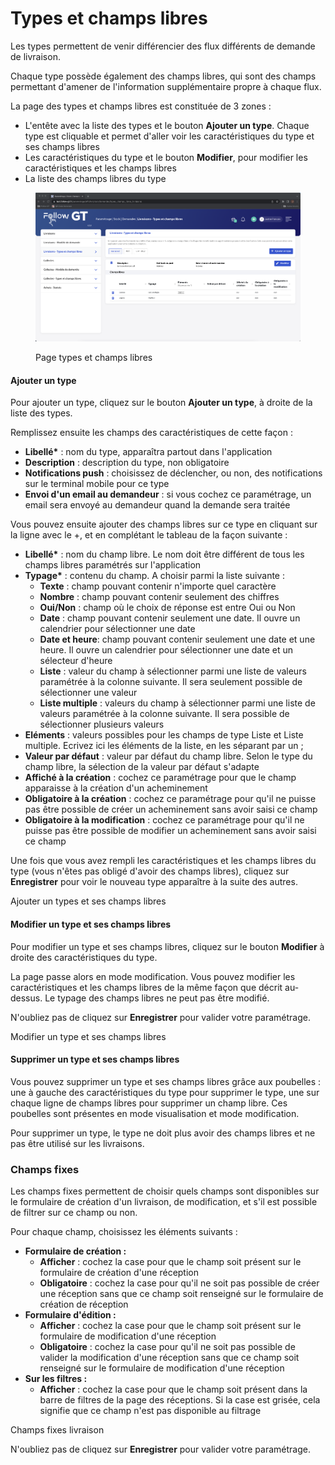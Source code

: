 # Types et champs libres

Les types permettent de venir différencier des flux différents de demande de livraison.

Chaque type possède également des champs libres, qui sont des champs permettant d'amener de l'information supplémentaire propre à chaque flux.

La page des types et champs libres est constituée de 3 zones :

* L'entête avec la liste des types et le bouton **Ajouter un type**. Chaque type est cliquable et permet d'aller voir les caractéristiques du type et ses champs libres
* Les caractéristiques du type et le bouton **Modifier**, pour modifier les caractéristiques et les champs libres
* La liste des champs libres du type

<figure><img src="../../../../.gitbook/assets/2022-03-23_17-19-39.png" alt=""><figcaption><p>Page types et champs libres</p></figcaption></figure>

#### **Ajouter un type** <a href="#ajouter-un-type" id="ajouter-un-type"></a>

Pour ajouter un type, cliquez sur le bouton **Ajouter un type**, à droite de la liste des types.

Remplissez ensuite les champs des caractéristiques de cette façon :

* **Libellé\*** : nom du type, apparaîtra partout dans l'application
* **Description** : description du type, non obligatoire
* **Notifications push** : choisissez de déclencher, ou non, des notifications sur le terminal mobile pour ce type
* **Envoi d'un email au demandeur** : si vous cochez ce paramétrage, un email sera envoyé au demandeur quand la demande sera traitée

Vous pouvez ensuite ajouter des champs libres sur ce type en cliquant sur la ligne avec le +, et en complétant le tableau de la façon suivante :

* **Libellé\*** : nom du champ libre. Le nom doit être différent de tous les champs libres paramétrés sur l'application
* **Typage\*** : contenu du champ. A choisir parmi la liste suivante :
  * **Texte** : champ pouvant contenir n'importe quel caractère
  * **Nombre** : champ pouvant contenir seulement des chiffres
  * **Oui/Non** : champ où le choix de réponse est entre Oui ou Non
  * **Date** : champ pouvant contenir seulement une date. Il ouvre un calendrier pour sélectionner une date
  * **Date et heure**: champ pouvant contenir seulement une date et une heure. Il ouvre un calendrier pour sélectionner une date et un sélecteur d'heure
  * **Liste** : valeur du champ à sélectionner parmi une liste de valeurs paramétrée à la colonne suivante. Il sera seulement possible de sélectionner une valeur
  * **Liste multiple** : valeurs du champ à sélectionner parmi une liste de valeurs paramétrée à la colonne suivante. Il sera possible de sélectionner plusieurs valeurs
* **Eléments** : valeurs possibles pour les champs de type Liste et Liste multiple. Ecrivez ici les éléments de la liste, en les séparant par un ;
* **Valeur par défaut** : valeur par défaut du champ libre. Selon le type du champ libre, la sélection de la valeur par défaut s'adapte
* **Affiché à la création** : cochez ce paramétrage pour que le champ apparaisse à la création d'un acheminement
* **Obligatoire à la création** : cochez ce paramétrage pour qu'il ne puisse pas être possible de créer un acheminement sans avoir saisi ce champ
* **Obligatoire à la modification** : cochez ce paramétrage pour qu'il ne puisse pas être possible de modifier un acheminement sans avoir saisi ce champ

Une fois que vous avez rempli les caractéristiques et les champs libres du type (vous n'êtes pas obligé d'avoir des champs libres), cliquez sur **Enregistrer** pour voir le nouveau type apparaître à la suite des autres.

Ajouter un types et ses champs libres

#### **Modifier un type et ses champs libres** <a href="#modifier-un-type-et-ses-champs-libres" id="modifier-un-type-et-ses-champs-libres"></a>

Pour modifier un type et ses champs libres, cliquez sur le bouton **Modifier** à droite des caractéristiques du type.

La page passe alors en mode modification. Vous pouvez modifier les caractéristiques et les champs libres de la même façon que décrit au-dessus. Le typage des champs libres ne peut pas être modifié.

N'oubliez pas de cliquez sur **Enregistrer** pour valider votre paramétrage.

Modifier un type et ses champs libres

#### **Supprimer un type et ses champs libres** <a href="#supprimer-un-type-et-ses-champs-libres" id="supprimer-un-type-et-ses-champs-libres"></a>

Vous pouvez supprimer un type et ses champs libres grâce aux poubelles : une à gauche des caractéristiques du type pour supprimer le type, une sur chaque ligne de champs libres pour supprimer un champ libre. Ces poubelles sont présentes en mode visualisation et mode modification.

Pour supprimer un type, le type ne doit plus avoir des champs libres et ne pas être utilisé sur les livraisons.

### Champs fixes <a href="#champs-fixes" id="champs-fixes"></a>

Les champs fixes permettent de choisir quels champs sont disponibles sur le formulaire de création d'un livraison, de modification, et s'il est possible de filtrer sur ce champ ou non.

Pour chaque champ, choisissez les éléments suivants :

* **Formulaire de création :**
  * **Afficher** : cochez la case pour que le champ soit présent sur le formulaire de création d'une réception
  * **Obligatoire** : cochez la case pour qu'il ne soit pas possible de créer une réception sans que ce champ soit renseigné sur le formulaire de création de réception
* **Formulaire d'édition :**
  * **Afficher** : cochez la case pour que le champ soit présent sur le formulaire de modification d'une réception
  * **Obligatoire** : cochez la case pour qu'il ne soit pas possible de valider la modification d'une réception sans que ce champ soit renseigné sur le formulaire de modification d'une réception
* **Sur les filtres :**
  * **Afficher** : cochez la case pour que le champ soit présent dans la barre de filtres de la page des réceptions. Si la case est grisée, cela signifie que ce champ n'est pas disponible au filtrage

Champs fixes livraison

N'oubliez pas de cliquez sur **Enregistrer** pour valider votre paramétrage.



